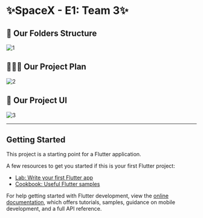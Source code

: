 
# ✨SpaceX - E1: Team 3✨
## 📝 Our Folders Structure

![1](https://github.com/Nada-gaber/spacex/assets/63368547/6500865f-3976-4393-a026-ef5d60fe6cf8)

## 💁🏻‍♂️ Our Project Plan
![2](https://github.com/Nada-gaber/spacex/assets/63368547/32536caa-bcc9-42cb-b03a-81f3182907fa)

## 👀 Our Project UI
![3](https://github.com/Nada-gaber/spacex/assets/63368547/654723b1-d35a-46bd-97a8-e8ddf5865068)

----------

## Getting Started

This project is a starting point for a Flutter application.

A few resources to get you started if this is your first Flutter project:

- [Lab: Write your first Flutter app](https://docs.flutter.dev/get-started/codelab)
- [Cookbook: Useful Flutter samples](https://docs.flutter.dev/cookbook)

For help getting started with Flutter development, view the
[online documentation](https://docs.flutter.dev/), which offers tutorials,
samples, guidance on mobile development, and a full API reference.
